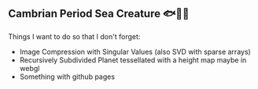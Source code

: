 ## Cambrian Period Sea Creature 🐟🐠🐡

Things I want to do so that I don't forget:
- Image Compression with Singular Values (also SVD with sparse arrays)
- Recursively Subdivided Planet tessellated with a height map maybe in webgl
- Something with github pages

<!--
**edibblepdx/edibblepdx** is a ✨ _special_ ✨ repository because its `README.md` (this file) appears on your GitHub profile.

Here are some ideas to get you started:

- 🔭 I’m currently working on ...
- 🌱 I’m currently learning ...
- 👯 I’m looking to collaborate on ...
- 🤔 I’m looking for help with ...
- 💬 Ask me about ...
- 📫 How to reach me: ...
- 😄 Pronouns: ...
- ⚡ Fun fact: ...
-->

